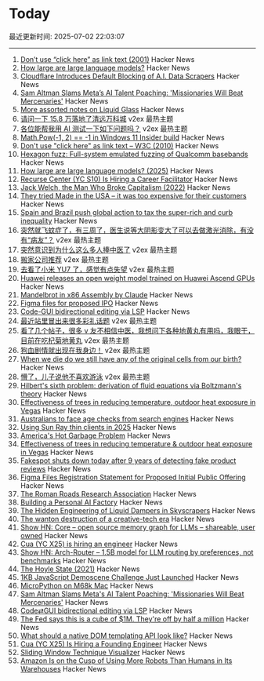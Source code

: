 # Today

最近更新时间: 2025-07-02 22:03:07

--- 
1. [Don’t use “click here” as link text (2001)](https://www.w3.org/QA/Tips/noClickHere) Hacker News
2. [How large are large language models?](https://gist.github.com/rain-1/cf0419958250d15893d8873682492c3e) Hacker News
3. [Cloudflare Introduces Default Blocking of A.I. Data Scrapers](https://www.nytimes.com/2025/07/01/technology/cloudflare-ai-data.html) Hacker News
4. [Sam Altman Slams Meta’s AI Talent Poaching: 'Missionaries Will Beat Mercenaries'](https://www.wired.com/story/sam-altman-meta-ai-talent-poaching-spree-leaked-messages/) Hacker News
5. [More assorted notes on Liquid Glass](https://morrick.me/archives/10068) Hacker News
6. [请问一下 15.8 万落地了清远万科城](https://www.v2ex.com/t/1142503) v2ex 最热主题
7. [各位能帮我用 AI 测试一下如下问题吗？](https://www.v2ex.com/t/1142428) v2ex 最热主题
8. [Math.Pow(-1, 2) == -1 in Windows 11 Insider build](https://github.com/dotnet/runtime/issues/117233) Hacker News
9. [Don't use "click here" as link text – W3C (2010)](https://www.w3.org/QA/Tips/noClickHere) Hacker News
10. [Hexagon fuzz: Full-system emulated fuzzing of Qualcomm basebands](https://www.srlabs.de/blog-post/hexagon-fuzz-full-system-emulated-fuzzing-of-qualcomm-basebands) Hacker News
11. [How large are large language models? (2025)](https://gist.github.com/rain-1/cf0419958250d15893d8873682492c3e) Hacker News
12. [Recurse Center (YC S10) Is Hiring a Career Facilitator](https://recurse.notion.site/Career-Facilitator-22300db231b580ba9190df9d5e480080) Hacker News
13. [Jack Welch, the Man Who Broke Capitalism (2022)](https://www.forbes.com/sites/kylewestaway/2022/05/31/jack-welch-the-man-who-broke-capitalism/) Hacker News
14. [They tried Made in the USA – it was too expensive for their customers](https://www.reuters.com/business/they-tried-made-usa-it-was-too-expensive-their-customers-2025-07-02/) Hacker News
15. [Spain and Brazil push global action to tax the super-rich and curb inequality](https://news.un.org/en/story/2025/07/1165146) Hacker News
16. [突然就飞蚊症了，有三周了，医生说等大阴影变大了可以去做激光消除，有没有“病友”？](https://www.v2ex.com/t/1142436) v2ex 最热主题
17. [突然意识到为什么这么多人捧中医了](https://www.v2ex.com/t/1142410) v2ex 最热主题
18. [搬家公司推荐](https://www.v2ex.com/t/1142384) v2ex 最热主题
19. [去看了小米 YU7 了，感觉有点失望](https://www.v2ex.com/t/1142380) v2ex 最热主题
20. [Huawei releases an open weight model trained on Huawei Ascend GPUs](https://arxiv.org/abs/2505.21411) Hacker News
21. [Mandelbrot in x86 Assembly by Claude](https://simonwillison.net/2025/Jul/2/mandelbrot-in-x86-assembly-by-claude/) Hacker News
22. [Figma files for proposed IPO](https://www.figma.com/blog/s1-public/) Hacker News
23. [Code-GUI bidirectional editing via LSP](https://jamesbvaughan.com/bidirectional-editing/) Hacker News
24. [最近站里冒出来很多彩礼话题](https://www.v2ex.com/t/1142391) v2ex 最热主题
25. [看了几个帖子，很多 v 友不相信中医，我想问下各种地黄丸有用吗，我眼干，目前在吃杞菊地黄丸](https://www.v2ex.com/t/1142383) v2ex 最热主题
26. [狗血剧情就出现在我身边！](https://www.v2ex.com/t/1142368) v2ex 最热主题
27. [When we die do we still have any of the original cells from our birth?](https://www.quora.com/When-we-die-do-we-still-have-any-of-the-original-cells-from-our-birth) Hacker News
28. [懵了，儿子说他不喜欢游泳](https://www.v2ex.com/t/1142395) v2ex 最热主题
29. [Hilbert's sixth problem: derivation of fluid equations via Boltzmann's theory](https://arxiv.org/abs/2503.01800) Hacker News
30. [Effectiveness of trees in reducing temperature, outdoor heat exposure in Vegas](https://iopscience.iop.org/article/10.1088/2752-5295/ade17d) Hacker News
31. [Australians to face age checks from search engines](https://ia.acs.org.au/article/2025/australians-to-face-age-checks-from-search-engines.html) Hacker News
32. [Using Sun Ray thin clients in 2025](https://catstret.ch/202506/sun-ray-shenanigans/) Hacker News
33. [America's Hot Garbage Problem](https://www.bloomberg.com/graphics/2025-america-hot-garbage-problem-toxic-landfills) Hacker News
34. [Effectiveness of trees in reducing temperature & outdoor heat exposure in Vegas](https://iopscience.iop.org/article/10.1088/2752-5295/ade17d) Hacker News
35. [Fakespot shuts down today after 9 years of detecting fake product reviews](https://blog.truestar.pro/fakespot-shuts-down/) Hacker News
36. [Figma Files Registration Statement for Proposed Initial Public Offering](https://www.figma.com/blog/s1-public/) Hacker News
37. [The Roman Roads Research Association](https://www.romanroads.org/) Hacker News
38. [Building a Personal AI Factory](https://www.john-rush.com/posts/ai-20250701.html) Hacker News
39. [The Hidden Engineering of Liquid Dampers in Skyscrapers](https://practical.engineering/blog/2025/7/1/the-hidden-engineering-of-liquid-dampers-in-skyscrapers) Hacker News
40. [The wanton destruction of a creative-tech era](https://blog.greg.technology/2025/06/30/fastly.html) Hacker News
41. [Show HN: Core – open source memory graph for LLMs – shareable, user owned](https://github.com/RedPlanetHQ/core) Hacker News
42. [Cua (YC X25) is hiring an engineer](https://www.ycombinator.com/companies/cua/jobs/dIskIB1-founding-engineer-cua-yc-x25) Hacker News
43. [Show HN: Arch-Router – 1.5B model for LLM routing by preferences, not benchmarks](https://news.ycombinator.com/item?id=44436031) Hacker News
44. [The Hoyle State (2021)](https://johncarlosbaez.wordpress.com/2021/02/04/the-hoyle-state/) Hacker News
45. [1KB JavaScript Demoscene Challenge Just Launched](https://news.ycombinator.com/item?id=44436838) Hacker News
46. [MicroPython on M68k Mac](https://social.afront.org/@stylus/114749858767978151) Hacker News
47. [Sam Altman Slams Meta's AI Talent Poaching: 'Missionaries Will Beat Mercenaries'](https://www.wired.com/story/sam-altman-meta-ai-talent-poaching-spree-leaked-messages/) Hacker News
48. [Code⇄GUI bidirectional editing via LSP](https://jamesbvaughan.com/bidirectional-editing/) Hacker News
49. [The Fed says this is a cube of $1M. They're off by half a million](https://calvin.sh/blog/fed-lie/) Hacker News
50. [What should a native DOM templating API look like?](https://justinfagnani.com/2025/06/30/what-should-a-dom-templating-api-look-like/) Hacker News
51. [Cua (YC X25) Is Hiring a Founding Engineer](https://www.ycombinator.com/companies/cua/jobs/dIskIB1-founding-engineer-cua-yc-x25) Hacker News
52. [Sliding Window Technique Visualizer](https://sliding-window-visualizer-bryanneumann.replit.app/) Hacker News
53. [Amazon Is on the Cusp of Using More Robots Than Humans in Its Warehouses](https://www.wsj.com/tech/amazon-warehouse-robots-automation-942b814f) Hacker News
